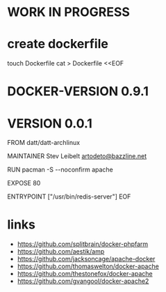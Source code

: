 # WORK IN PROGRESS

# create dockerfile

touch Dockerfile
cat > Dockerfile <<EOF
# DOCKER-VERSION 0.9.1
# VERSION 0.0.1

FROM datt/datt-archlinux

MAINTAINER Stev Leibelt <artodeto@bazzline.net>

RUN pacman -S --noconfirm apache

EXPOSE 80

ENTRYPOINT ["/usr/bin/redis-server"]
EOF

# links

* https://github.com/splitbrain/docker-phpfarm
* https://github.com/aestik/amp
* https://github.com/jacksoncage/apache-docker
* https://github.com/thomaswelton/docker-apache
* https://github.com/thestonefox/docker-apache
* https://github.com/gvangool/docker-apache2

